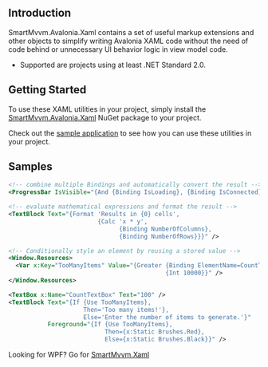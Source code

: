 Introduction
-------------

SmartMvvm.Avalonia.Xaml contains a set of useful markup extensions and other objects to simplify writing Avalonia XAML code without the need of code behind or unnecessary UI behavior logic in view model code.

 - Supported are projects using at least .NET Standard 2.0.

Getting Started
-------------------

To use these XAML utilities in your project, simply install the [SmartMvvm.Avalonia.Xaml](https://www.nuget.org/packages/SmartMvvm.Avalonia.Xaml) NuGet package to your project.

Check out the [sample application](https://github.com/MichaeIDietrich/SmartMvvm.Xaml/tree/develop/src/SmartMvvm.Avalonia.Xaml.Sample) to see how you can use these utilities in your project.

Samples
-------

```xml
<!-- combine multiple Bindings and automatically convert the result -->
<ProgressBar IsVisible="{And {Binding IsLoading}, {Binding IsConnected}}" />

<!-- evaluate mathematical expressions and format the result -->
<TextBlock Text="{Format 'Results in {0} cells', 
                         {Calc 'x * y', 
                               {Binding NumberOfColumns}, 
                               {Binding NumberOfRows}}}" />

<!-- Conditionally style an element by reusing a stored value -->
<Window.Resources>
  <Var x:Key="TooManyItems" Value="{Greater {Binding ElementName=CountTextBox, Path=Text},
                                            {Int 10000}}" />
</Window.Resources>

<TextBox x:Name="CountTextBox" Text="100" />
<TextBlock Text="{If {Use TooManyItems}, 
                     Then='Too many items!'},
                     Else='Enter the number of items to generate.'}"
           Foreground="{If {Use TooManyItems},
                           Then={x:Static Brushes.Red},
                           Else={x:Static Brushes.Black}}" />
```

Looking for WPF?
Go for [SmartMvvm.Xaml](https://www.nuget.org/packages/SmartMvvm.Xaml)